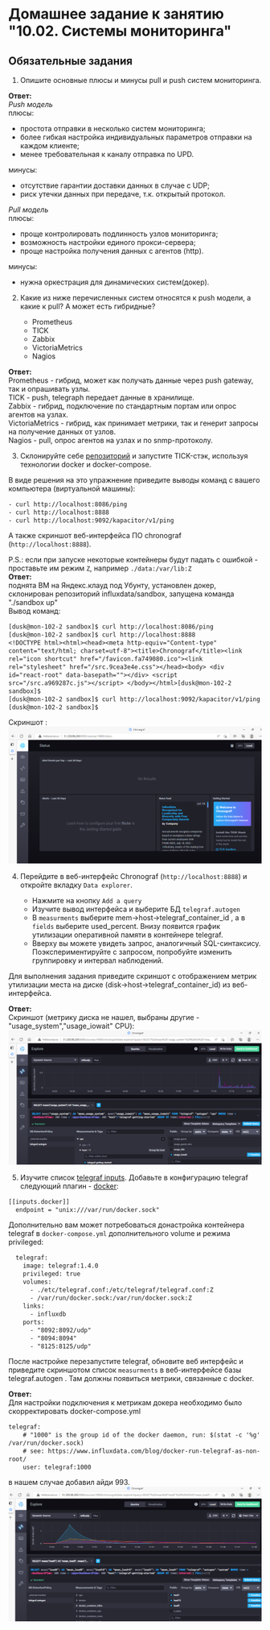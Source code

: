 
# Домашнее задание к занятию "10.02. Системы мониторинга"

## Обязательные задания

1. Опишите основные плюсы и минусы pull и push систем мониторинга.  

**Ответ:**  
_Push модель_  
плюсы:  
- простота отправки в несколько систем мониторинга;
- более гибкая настройка индивидуальных параметров отправки на каждом клиенте;
- менее требовательная к каналу отправка по UPD. 

минусы:  
- отсутствие гарантии доставки данных в случае с UDP;
- риск утечки данных при передаче, т.к. открытый протокол.  

_Pull модель_  
плюсы:  
- проще контролировать подлинность узлов мониторинга;
- возможность настройки единого прокси-сервера;
- проще настройка получения данных с агентов (http).

минусы:  
- нужна оркестрация для динамических систем(докер).  
  
2. Какие из ниже перечисленных систем относятся к push модели, а какие к pull? А может есть гибридные?

    - Prometheus 
    - TICK
    - Zabbix
    - VictoriaMetrics
    - Nagios

**Ответ:**  
Prometheus - гибрид, может как получать данные через push gateway, так и опрашивать узлы.  
TICK - push, telegraph передает данные в хранилище.  
Zabbix - гибрид, подключение по стандартным портам или опрос агентов на узлах.  
VictoriaMetrics - гибрид, как принимает метрики, так и генерит запросы на получение данных от узлов.  
Nagios - pull, опрос агентов на узлах и по snmp-протоколу.  

3. Склонируйте себе [репозиторий](https://github.com/influxdata/sandbox/tree/master) и запустите TICK-стэк, 
используя технологии docker и docker-compose.

В виде решения на это упражнение приведите выводы команд с вашего компьютера (виртуальной машины):

    - curl http://localhost:8086/ping
    - curl http://localhost:8888
    - curl http://localhost:9092/kapacitor/v1/ping

А также скриншот веб-интерфейса ПО chronograf (`http://localhost:8888`). 

P.S.: если при запуске некоторые контейнеры будут падать с ошибкой - проставьте им режим `Z`, например
`./data:/var/lib:Z`  
**Ответ:**  
поднята ВМ на Яндекс.клауд под Убунту, установлен докер, склонирован репозиторий influxdata/sandbox, запущена команда "./sandbox up"  
Вывод команд:  
```
[dusk@mon-102-2 sandbox]$ curl http://localhost:8086/ping
[dusk@mon-102-2 sandbox]$ curl http://localhost:8888
<!DOCTYPE html><html><head><meta http-equiv="Content-type" content="text/html; charset=utf-8"><title>Chronograf</title><link rel="icon shortcut" href="/favicon.fa749080.ico"><link rel="stylesheet" href="/src.9cea3e4e.css"></head><body> <div id="react-root" data-basepath=""></div> <script src="/src.a969287c.js"></script> </body></html>[dusk@mon-102-2 sandbox]$ 
[dusk@mon-102-2 sandbox]$ curl http://localhost:9092/kapacitor/v1/ping
[dusk@mon-102-2 sandbox]$ 
```
Скриншот :  
![Веб-интерфейс хронограф](https://github.com/duskdemon/devops-netology/blob/main/mon-102_chronograph_01.png)  

4. Перейдите в веб-интерфейс Chronograf (`http://localhost:8888`) и откройте вкладку `Data explorer`.

    - Нажмите на кнопку `Add a query`
    - Изучите вывод интерфейса и выберите БД `telegraf.autogen`
    - В `measurments` выберите mem->host->telegraf_container_id , а в `fields` выберите used_percent. 
    Внизу появится график утилизации оперативной памяти в контейнере telegraf.
    - Вверху вы можете увидеть запрос, аналогичный SQL-синтаксису. 
    Поэкспериментируйте с запросом, попробуйте изменить группировку и интервал наблюдений.

Для выполнения задания приведите скриншот с отображением метрик утилизации места на диске 
(disk->host->telegraf_container_id) из веб-интерфейса.  

**Ответ:**  
Скриншот (метрику диска не нашел, выбраны другие - "usage_system","usage_iowait" CPU):  
![Веб-интерфейс хронограф с метриками](https://github.com/duskdemon/devops-netology/blob/main/mon-102_chronograph_02.png)

5. Изучите список [telegraf inputs](https://github.com/influxdata/telegraf/tree/master/plugins/inputs). 
Добавьте в конфигурацию telegraf следующий плагин - [docker](https://github.com/influxdata/telegraf/tree/master/plugins/inputs/docker):
```
[[inputs.docker]]
  endpoint = "unix:///var/run/docker.sock"
```

Дополнительно вам может потребоваться донастройка контейнера telegraf в `docker-compose.yml` дополнительного volume и 
режима privileged:
```
  telegraf:
    image: telegraf:1.4.0
    privileged: true
    volumes:
      - ./etc/telegraf.conf:/etc/telegraf/telegraf.conf:Z
      - /var/run/docker.sock:/var/run/docker.sock:Z
    links:
      - influxdb
    ports:
      - "8092:8092/udp"
      - "8094:8094"
      - "8125:8125/udp"
```

После настройке перезапустите telegraf, обновите веб интерфейс и приведите скриншотом список `measurments` в 
веб-интерфейсе базы telegraf.autogen . Там должны появиться метрики, связанные с docker.  

**Ответ:**  
Для настройки подключения к метрикам докера необходимо было скорректировать docker-compose.yml

```
telegraf:
    # "1000" is the group id of the docker daemon, run: $(stat -c '%g' /var/run/docker.sock)
    # see: https://www.influxdata.com/blog/docker-run-telegraf-as-non-root/
    user: telegraf:1000
```
в нашем случае добавил айди 993.  
![Веб-интерфейс хронограф с докер-метриками](https://github.com/duskdemon/devops-netology/blob/main/mon-102_chronograph_03.png)

